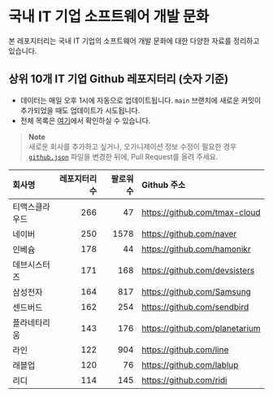 # 국내 IT 기업 소프트웨어 개발 문화
본 레포지터리는 국내 IT 기업의 소프트웨어 개발 문화에 대한 다양한 자료를 정리하고 있습니다.

## 상위 10개 IT 기업 Github 레포지터리 (숫자 기준)

- 데이터는 매일 오후 1시에 자동으로 업데이트됩니다. `main` 브랜치에 새로운 커밋이 추가되었을 때도 업데이트가 시도됩니다.
- 전체 목록은 [여기](./github.md)에서 확인하실 수 있습니다.

> **Note**<br />
> 새로운 회사를 추가하고 싶거나, 오가니제이션 정보 수정이 필요한 경우 [`github.json`](./github.json) 파일을 변경한 뒤에, Pull Request를 올려 주세요.

<!-- MARKDOWN_TABLE(GITHUB): START -->

| **회사명** | **레포지터리 수** | **팔로워 수** | **Github 주소** |
|:---|---:|---:|:---|
| 티맥스클라우드 | 266 | 47 | https://github.com/tmax-cloud |
| 네이버 | 250 | 1578 | https://github.com/naver |
| 인베슘 | 178 | 44 | https://github.com/hamonikr |
| 데브시스터즈 | 171 | 168 | https://github.com/devsisters |
| 삼성전자 | 164 | 817 | https://github.com/Samsung |
| 센드버드 | 162 | 254 | https://github.com/sendbird |
| 플라네타리움 | 143 | 176 | https://github.com/planetarium |
| 라인 | 122 | 904 | https://github.com/line |
| 래블업 | 120 | 76 | https://github.com/lablup |
| 리디 | 114 | 145 | https://github.com/ridi |

<!-- MARKDOWN_TABLE(GITHUB): END -->

